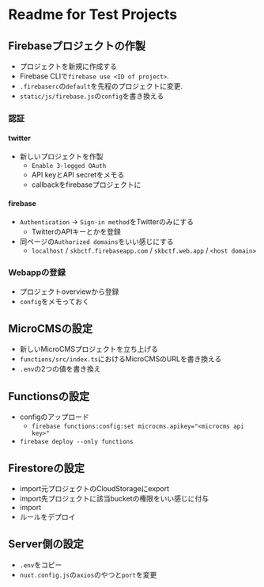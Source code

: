 # Readme for Test Projects

## Firebaseプロジェクトの作製

- プロジェクトを新規に作成する
- Firebase CLIで`firebase use <ID of project>`.
- `.firebaserc`の`default`を先程のプロジェクトに変更.
- `static/js/firebase.js`の`config`を書き換える

### 認証

#### twitter
- 新しいプロジェクトを作製
  - `Enable 3-legged OAuth`
  - API keyとAPI secretをメモる
  - callbackをfirebaseプロジェクトに

#### firebase
- `Authentication` -> `Sign-in method`をTwitterのみにする
  - TwitterのAPIキーとかを登録
- 同ページの`Authorized domains`をいい感じにする
  - `localhost` / `skbctf.firebaseapp.com` / `skbctf.web.app` / `<host domain>`

### Webappの登録
- プロジェクトoverviewから登録
- `config`をメモっておく

## MicroCMSの設定
- 新しいMicroCMSプロジェクトを立ち上げる
- `functions/src/index.ts`におけるMicroCMSのURLを書き換える
- `.env`の2つの値を書き換え

## Functionsの設定
- configのアップロード
  - `firebase functions:config:set microcms.apikey="<microcms api key>"`
- `firebase deploy --only functions`

## Firestoreの設定
- import元プロジェクトのCloudStorageにexport
- import先プロジェクトに該当bucketの権限をいい感じに付与
- import
- ルールをデプロイ

## Server側の設定
- `.env`をコピー
- `nuxt.config.js`の`axios`のやつと`port`を変更
